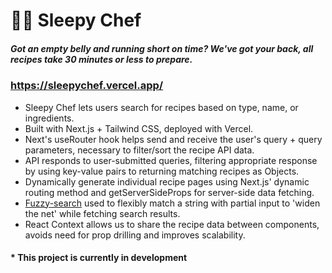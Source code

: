 # 👩‍🍳 Sleepy Chef
##### Got an empty belly and running short on time? We've got your back, _all recipes take 30 minutes or less to prepare_.

### https://sleepychef.vercel.app/

- Sleepy Chef lets users search for recipes based on type, name, or ingredients.
- Built with Next.js + Tailwind CSS, deployed with Vercel.
- Next's useRouter hook helps send and receive the user's query + query parameters, necessary to filter/sort the recipe API data.
- API responds to user-submitted queries, filtering appropriate response by using key-value pairs to returning matching recipes as Objects.
- Dynamically generate individual recipe pages using Next.js' dynamic routing method and getServerSideProps for server-side data fetching.
- [Fuzzy-search](https://www.npmjs.com/package/fuzzy-search) used to flexibly match a string with partial input to 'widen the net' while fetching search results.
- React Context allows us to share the recipe data between components, avoids need for prop drilling and improves scalability.

#### * This project is currently in development
